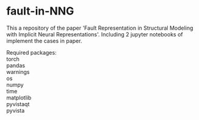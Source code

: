 # fault-in-NNG

This a repository of the paper 'Fault Representation in Structural Modeling with Implicit Neural Representations'. Including 2 jupyter notebooks of implement the cases in paper.

Required packages:  
torch  
pandas  
warnings  
os  
numpy  
time  
matplotlib  
pyvistaqt  
pyvista  

